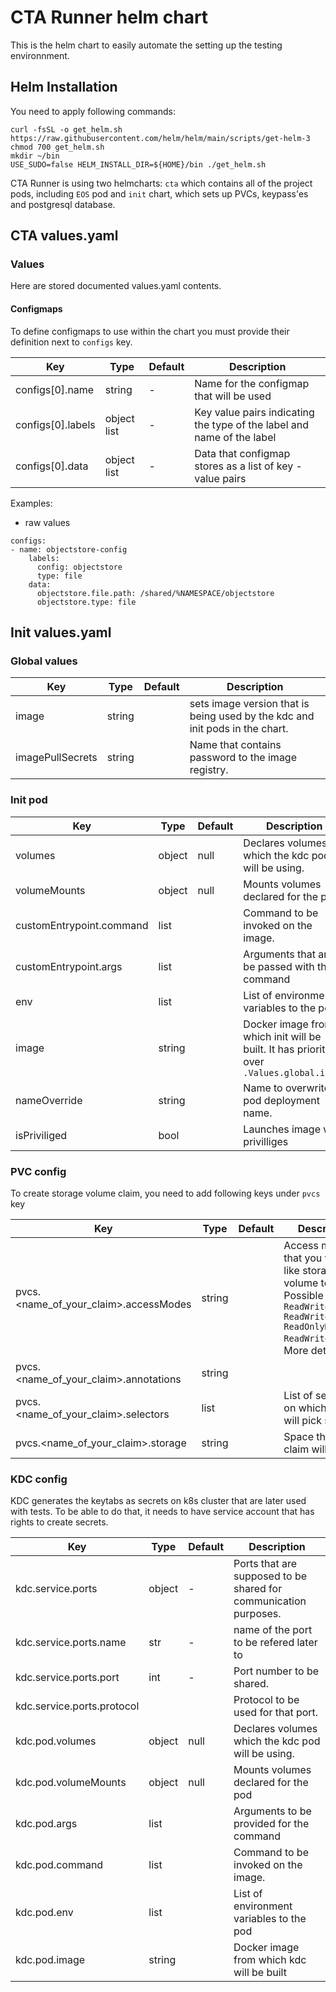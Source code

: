 # CTA Runner helm chart

This is the helm chart to easily automate the setting up the testing environnment.

## Helm Installation

You need to apply following commands:

```
curl -fsSL -o get_helm.sh https://raw.githubusercontent.com/helm/helm/main/scripts/get-helm-3
chmod 700 get_helm.sh
mkdir ~/bin
USE_SUDO=false HELM_INSTALL_DIR=${HOME}/bin ./get_helm.sh
```

CTA Runner is using two helmcharts: `cta` which contains all of the project pods, including `EOS` pod and `init` chart, which sets up PVCs, keypass'es and postgresql database.


## CTA values.yaml

<!-- ## Requirements

Those are downloaded via `helm dependency update` command.

| Repository | Name | Version |
|------------|------|---------|
| oci://registry.cern.ch/eos/charts | eos(server) | 0.2.0 | -->


### Values

Here are stored documented values.yaml contents.


#### Configmaps

To define configmaps to use within the chart you must provide their definition next to `configs` key.

| Key | Type | Default | Description |
|-----|------|---------|-------------|
| configs[0].name | string| - | Name for the configmap that will be used |
| configs[0].labels | object list | - | Key value pairs indicating the type of the label and name of the label |
| configs[0].data | object list | - |  Data that configmap stores as a list of key - value pairs


Examples:

- raw values
```
configs:
- name: objectstore-config
    labels:
      config: objectstore
      type: file
    data:
      objectstore.file.path: /shared/%NAMESPACE/objectstore
      objectstore.type: file
```

## Init values.yaml

### Global values

| Key | Type | Default | Description |
|-----|------|---------|-------------|
|image | string | | sets image version that is being used by the kdc and init pods in the chart.
|imagePullSecrets| string | | Name that contains password to the image registry.

### Init pod

| Key | Type | Default | Description |
|-----|------|---------|-------------|
|volumes| object | null | Declares volumes which the kdc pod will be using.
|volumeMounts| object | null | Mounts volumes declared for the pod
|customEntrypoint.command| list | | Command to be invoked on the image.
|customEntrypoint.args| list | | Arguments that are to be passed with the command
|env | list |  | List of environment variables to the pod|
|image| string  |  | Docker image from which init will be built. It has priority over `.Values.global.image` |
|nameOverride| string| | Name to overwrite pod deployment name.
|isPriviliged| bool| | Launches image with privilliges

### PVC config

To create storage volume claim, you need to add following keys under `pvcs` key

| Key | Type | Default | Description |
|-----|------|---------|-------------|
| pvcs.<name_of_your_claim>.accessModes | string | |  Access mode that you would like storage volume to have. Possible values: `ReadWriteOnce` `ReadWriteMany` `ReadOnlyMany` `ReadWriteOncePod`. More details [here](https://kubernetes.io/docs/concepts/storage/persistent-volumes/#access-modes)  |
| pvcs.<name_of_your_claim>.annotations | string |  |  |
| pvcs.<name_of_your_claim>.selectors | list |  | List of selectors on which claim will pick storage |
| pvcs.<name_of_your_claim>.storage | string |  | Space that the claim will reserve. |



### KDC config

KDC generates the keytabs as secrets on k8s cluster that are later used with tests.
To be able to do that, it needs to have service account that has rights to create secrets.

| Key | Type | Default | Description |
|-----|------|---------|-------------|
|kdc.service.ports | object | - | Ports that are supposed to be shared for communication purposes. |
|kdc.service.ports.name | str | - | name of the port to be refered later to |
|kdc.service.ports.port | int| - |  Port number to be shared. |
|kdc.service.ports.protocol | | | Protocol to be used for that port. |
|kdc.pod.volumes| object | null | Declares volumes which the kdc pod will be using.
|kdc.pod.volumeMounts| object | null | Mounts volumes declared for the pod
|kdc.pod.args| list | |    Arguments to be provided for the command
|kdc.pod.command| list | | Command to be invoked on the image.
|kdc.pod.env | list |  | List of environment variables to the pod|
|kdc.pod.image| string  |  | Docker image from which kdc will be built |


<!-- ### EOS config

For the more accurate docs fo each of the subchart that EOS uses please refer to its [repo](https://gitlab.cern.ch/eos/eos-charts/-/tree/master?ref_type=heads). Here are provided only required values to allow for CTA to work with EOS.

| Key | Type | Default | Description |
|-----|------|---------|-------------|
| eos.global.repository | string | `"gitlab-registry.cern.ch/dss/eos/eos-all"` |  |
| eos.global.tag | string | `"5.0.31"` |  |
| eos.global.sssKeytab.secret | string | `"eos-sss-keytab"` | Name of the secret containing eos-sss-keytab to use.| -->